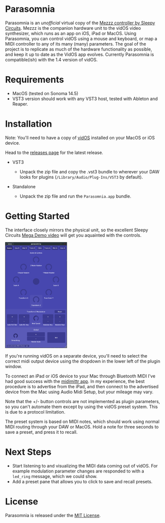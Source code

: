 # Parasomnia

Parasomnia is an _unofficial_ virtual copy of the [Mezzz controller by Sleepy Circuits](https://sleepycircuits.com/mezzz). Mezzz is the companion hardware unit to the vidOS video synthesizer, which runs as an app on iOS, iPad or MacOS. Using Parasomnia, you can control vidOS using a mouse and keyboard, or map a MIDI controller to any of its many (many) parameters. The goal of the project is to replicate as much of the hardware functionality as possible, and keep it up to date as the VidOS app evolves. Currently Parasomnia is compatible(ish) with the 1.4 version of vidOS.

# Requirements

- MacOS (tested on Sonoma 14.5)
- VST3 version should work with any VST3 host, tested with Ableton and Reaper.

# Installation

Note: You'll need to have a copy of [vidOS](https://apps.apple.com/ph/app/sleepy-vidos/id6448588001) installed on your MacOS or iOS device.

Head to the [releases page](https://github.com/jonatan-petursson/parasomnia/releases) for the latest release.

- VST3

  - Unpack the zip file and copy the .vst3 bundle to wherever your DAW looks for plugins (`/Library/Audio/Plug-Ins/VST3` by default).

- Standalone
  - Unpack the zip file and run the `Parasomnia.app` bundle.

# Getting Started

The interface closely mirrors the physical unit, so the excellent Sleepy Circuits [Mega Demo video](https://www.youtube.com/watch?v=EGYH6aY2e7Y) will get you aquainted with the controls.

<img src="assets/parasomnia-interface.png" width="200">

If you're running vidOS on a separate device, you'll need to select the correct midi output device using the dropdown in the lower left of the plugin window.

To connect an iPad or iOS device to your Mac through Bluetooth MIDI I've had good success with the [midimittr app](https://apps.apple.com/us/app/midimittr/id925495245). In my experience, the best procedure is to advertise from the iPad, and then connect to the advertised device from the Mac using Audio Midi Setup, but your mileage may vary.

Note that the +/- button controls are not implemented as plugin parameters, so you can't automate them except by using the vidOS preset system. This is due to a protocol limitation.

The preset system is based on MIDI notes, which should work using normal MIDI routing through your DAW or MacOS. Hold a note for three seconds to save a preset, and press it to recall.

# Next Steps

- Start listening to and visualizing the MIDI data coming out of vidOS. For example modulation parameter changes are responded to with a `led_ring` message, which we could show.
- Add a preset pane that allows you to click to save and recall presets.

# License

Parasomnia is released under the [MIT License](https://opensource.org/licenses/MIT).
